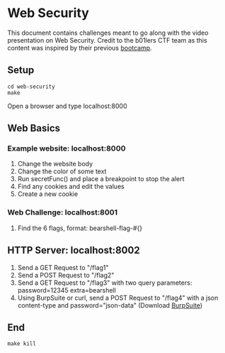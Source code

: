 # Web Security
This document contains challenges meant to go along with the video presentation on Web Security.
Credit to the b01lers CTF team as this content was inspired by their previous [bootcamp](https://github.com/b01lers/bootcamp-2020-web).

## Setup
```
cd web-security
make
```
Open a browser and type localhost:8000

## Web Basics
### Example website: localhost:8000
1. Change the website body
2. Change the color of some text
3. Run secretFunc() and place a breakpoint to stop the alert
4. Find any cookies and edit the values
5. Create a new cookie

### Web Challenge: localhost:8001
1. Find the 6 flags, format: bearshell-flag-#{}

## HTTP Server: localhost:8002
1. Send a GET Request to "/flag1"
2. Send a POST Request to "/flag2"
3. Send a GET Request to "/flag3" with two query parameters: 
	password=12345
	extra=bearshell
4. Using BurpSuite or curl, send a POST Request to "/flag4" with a json content-type and 
	password="json-data" (Download [BurpSuite](https://portswigger.net/burp/communitydownload))

## End
```
make kill
```
